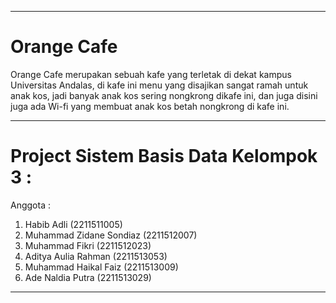 
---

# Orange Cafe

Orange Cafe merupakan sebuah kafe yang terletak di dekat kampus Universitas Andalas, di kafe ini menu yang disajikan sangat ramah untuk anak kos, jadi banyak anak kos sering nongkrong dikafe ini, dan juga disini juga ada Wi-fi yang membuat anak kos betah nongkrong di kafe ini.

---

# Project Sistem Basis Data Kelompok 3 :
Anggota :
1. Habib Adli               (2211511005)
2. Muhammad Zidane Sondiaz  (2211512007)
3. Muhammad Fikri           (2211512023)
4. Aditya Aulia Rahman      (2211513053)
5. Muhammad Haikal Faiz     (2211513009)
6. Ade Naldia Putra         (2211513029)

---
